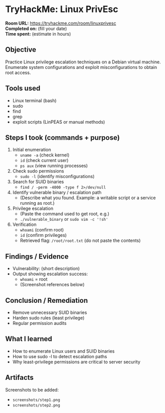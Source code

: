 # TryHackMe: Linux PrivEsc
**Room URL:** https://tryhackme.com/room/linuxprivesc  
**Completed on:** (fill your date)  
**Time spent:** (estimate in hours)

## Objective
Practice Linux privilege escalation techniques on a Debian virtual machine. Enumerate system configurations and exploit misconfigurations to obtain root access.

## Tools used
- Linux terminal (bash)
- sudo
- find
- grep
- exploit scripts (LinPEAS or manual methods)

## Steps I took (commands + purpose)
1. Initial enumeration
   - `uname -a` (check kernel)
   - `id` (check current user)
   - `ps aux` (view running processes)
2. Check sudo permissions
   - `sudo -l` (identify misconfigurations)
3. Search for SUID binaries
   - `find / -perm -4000 -type f 2>/dev/null`
4. Identify vulnerable binary / escalation path
   - (Describe what you found. Example: a writable script or a service running as root.)
5. Privilege escalation
   - (Paste the command used to get root, e.g.)
   - `./vulnerable_binary` or `sudo vim -c '!sh'`
6. Verification
   - `whoami` (confirm root)
   - `id` (confirm privileges)
   - Retrieved flag: `/root/root.txt` (do not paste the contents)

## Findings / Evidence
- Vulnerability: (short description)
- Output showing escalation success:
  - `whoami` = root
  - (Screenshot references below)

## Conclusion / Remediation
- Remove unnecessary SUID binaries
- Harden sudo rules (least privilege)
- Regular permission audits

## What I learned
- How to enumerate Linux users and SUID binaries
- How to use sudo -l to detect escalation paths
- Why least-privilege permissions are critical to server security

## Artifacts
Screenshots to be added:
- `screenshots/step1.png`
- `screenshots/step2.png`
